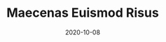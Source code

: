 ---
title: Maecenas Euismod Risus
image: datasets/figures-2018-elife-2.jpg

date: 2020-10-08

minerva_link: https://google.com
show_page_link: false
---